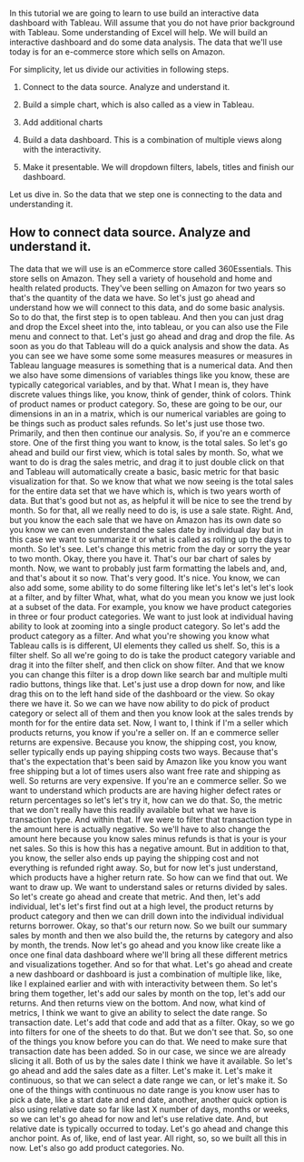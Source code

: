 In this tutorial we are going to learn to use build an interactive data dashboard with Tableau. Will assume that you do not have prior background with Tableau. Some understanding of Excel will help. We will build an interactive dashboard and do some data analysis. The data that we'll use today is for an e-commerce store which sells on Amazon.

For simplicity, let us divide our activities in following steps.

1. Connect to the data source. Analyze and understand it.
  
2. Build a simple chart, which is also called as a view in Tableau.
  
3. Add additional charts
  
4. Build a data dashboard. This is a combination of multiple views along with the interactivity.
  
5. Make it presentable. We will dropdown filters, labels, titles and finish our dashboard.
  

Let us dive in. So the data that we step one is connecting to the data and understanding it.

## How to connect data source. Analyze and understand it.

The data that we will use is an eCommerce store called 360Essentials. This store sells on Amazon. They sell a variety of household and home and health related products. They've been selling on Amazon for two years so that's the quantity of the data we have. So let's just go ahead and understand how we will connect to this data, and do some basic analysis. So to do that, the first step is to open tableau. And then you can just drag and drop the Excel sheet into the, into tableau, or you can also use the File menu and connect to that. Let's just go ahead and drag and drop the file. As soon as you do that Tableau will do a quick analysis and show the data. As you can see we have some some some measures measures or measures in Tableau language measures is something that is a numerical data. And then we also have some dimensions of variables things like you know, these are typically categorical variables, and by that. What I mean is, they have discrete values things like, you know, think of gender, think of colors. Think of product names or product category. So, these are going to be our, our dimensions in an in a matrix, which is our numerical variables are going to be things such as product sales refunds. So let's just use those two. Primarily, and then then continue our analysis. So, if you're an e commerce store. One of the first thing you want to know, is the total sales. So let's go ahead and build our first view, which is total sales by month. So, what we want to do is drag the sales metric, and drag it to just double click on that and Tableau will automatically create a basic, basic metric for that basic visualization for that. So we know that what we now seeing is the total sales for the entire data set that we have which is, which is two years worth of data. But that's good but not as, as helpful it will be nice to see the trend by month. So for that, all we really need to do is, is use a sale state. Right. And, but you know the each sale that we have on Amazon has its own date so you know we can even understand the sales date by individual day but in this case we want to summarize it or what is called as rolling up the days to month. So let's see. Let's change this metric from the day or sorry the year to two month. Okay, there you have it. That's our bar chart of sales by month. Now, we want to probably just farm formatting the labels and, and, and that's about it so now. That's very good. It's nice. You know, we can also add some, some ability to do some filtering like let's let's let's let's look at a filter, and by filter What, what, what do you mean you know we just look at a subset of the data. For example, you know we have product categories in three or four product categories. We want to just look at individual having ability to look at zooming into a single product category. So let's add the product category as a filter. And what you're showing you know what Tableau calls is is different, UI elements they called us shelf. So, this is a filter shelf. So all we're going to do is take the product category variable and drag it into the filter shelf, and then click on show filter. And that we know you can change this filter is a drop down like search bar and multiple multi radio buttons, things like that. Let's just use a drop down for now, and like drag this on to the left hand side of the dashboard or the view. So okay there we have it. So we can we have now ability to do pick of product category or select all of them and then you know look at the sales trends by month for for the entire data set. Now, I want to, I think if I'm a seller which products returns, you know if you're a seller on. If an e commerce seller returns are expensive. Because you know, the shipping cost, you know, seller typically ends up paying shipping costs two ways. Because that's that's the expectation that's been said by Amazon like you know you want free shipping but a lot of times users also want free rate and shipping as well. So returns are very expensive. If you're an e commerce seller. So we want to understand which products are are having higher defect rates or return percentages so let's let's try it, how can we do that. So, the metric that we don't really have this readily available but what we have is transaction type. And within that. If we were to filter that transaction type in the amount here is actually negative. So we'll have to also change the amount here because you know sales minus refunds is that is your is your net sales. So this is how this has a negative amount. But in addition to that, you know, the seller also ends up paying the shipping cost and not everything is refunded right away. So, but for now let's just understand, which products have a higher return rate. So how can we find that out. We want to draw up. We want to understand sales or returns divided by sales. So let's create go ahead and create that metric. And then, let's add individual, let's let's first find out at a high level, the product returns by product category and then we can drill down into the individual individual returns borrower. Okay, so that's our return now. So we built our summary sales by month and then we also build the, the returns by category and also by month, the trends. Now let's go ahead and you know like create like a once one final data dashboard where we'll bring all these different metrics and visualizations together. And so for that what. Let's go ahead and create a new dashboard or dashboard is just a combination of multiple like, like, like I explained earlier and with with interactivity between them. So let's bring them together, let's add our sales by month on the top, let's add our returns. And then returns view on the bottom. And now, what kind of metrics, I think we want to give an ability to select the date range. So transaction date. Let's add that code and add that as a filter. Okay, so we go into filters for one of the sheets to do that. But we don't see that. So, so one of the things you know before you can do that. We need to make sure that transaction date has been added. So in our case, we since we are already slicing it all. Both of us by the sales date I think we have it available. So let's go ahead and add the sales date as a filter. Let's make it. Let's make it continuous, so that we can select a date range we can, or let's make it. So one of the things with continuous no date range is you know user has to pick a date, like a start date and end date, another, another quick option is also using relative date so far like last X number of days, months or weeks, so we can let's go ahead for now and let's use relative date. And, but relative date is typically occurred to today. Let's go ahead and change this anchor point. As of, like, end of last year. All right, so, so we built all this in now. Let's also go add product categories. No.
<!--stackedit_data:
eyJoaXN0b3J5IjpbODYzODUwMjFdfQ==
-->